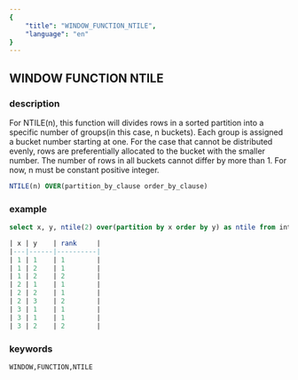```yaml
---
{
    "title": "WINDOW_FUNCTION_NTILE",
    "language": "en"
}
---
```


<!--  Licensed to the Apache Software Foundation (ASF) under one or more contributor license agreements.  See the NOTICE file distributed with this work for additional information regarding copyright ownership.  The ASF licenses this file to you under the Apache License, Version 2.0 (the "License"); you may not use this file except in compliance with the License.  You may obtain a copy of the License at

  http://www.apache.org/licenses/LICENSE-2.0

Unless required by applicable law or agreed to in writing, software distributed under the License is distributed on an "AS IS" BASIS, WITHOUT WARRANTIES OR CONDITIONS OF ANY KIND, either express or implied.  See the License for the specific language governing permissions and limitations under the License. -->

## WINDOW FUNCTION NTILE
### description

For NTILE(n), this function will divides rows in a sorted partition into a specific number of groups(in this case, n buckets). Each group is assigned a bucket number starting at one. For the case that cannot be distributed evenly, rows are preferentially allocated to the bucket with the smaller number. The number of rows in all buckets cannot differ by more than 1. For now, n must be constant positive integer.

```sql
NTILE(n) OVER(partition_by_clause order_by_clause)
```

### example

```sql
select x, y, ntile(2) over(partition by x order by y) as ntile from int_t;

| x | y    | rank     |
|---|------|----------|
| 1 | 1    | 1        |
| 1 | 2    | 1        |
| 1 | 2    | 2        |
| 2 | 1    | 1        |
| 2 | 2    | 1        |
| 2 | 3    | 2        |
| 3 | 1    | 1        |
| 3 | 1    | 1        |
| 3 | 2    | 2        |
```

### keywords

    WINDOW,FUNCTION,NTILE
